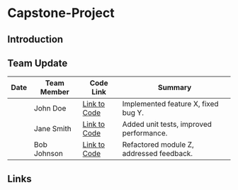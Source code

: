 # Capstone-Project

## Introduction


## Team Update

| Date       | Team Member    | Code Link                 | Summary                               |
|------------|----------------|---------------------------|---------------------------------------|
| | John Doe       | [Link to Code](link1)     | Implemented feature X, fixed bug Y.    |
| | Jane Smith     | [Link to Code](link2)     | Added unit tests, improved performance. |
| | Bob Johnson    | [Link to Code](link3)     | Refactored module Z, addressed feedback.|



## Links
